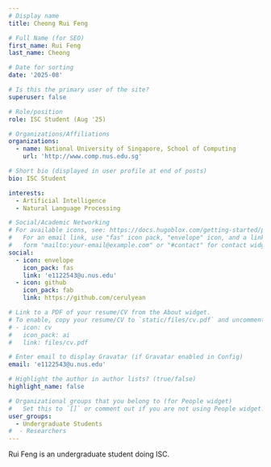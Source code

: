 ```yaml
---
# Display name
title: Cheong Rui Feng

# Full Name (for SEO)
first_name: Rui Feng
last_name: Cheong

# Date for sorting
date: '2025-08'

# Is this the primary user of the site?
superuser: false

# Role/position
role: ISC Student (Aug '25)

# Organizations/Affiliations
organizations:
  - name: National University of Singapore, School of Computing
    url: 'http://www.comp.nus.edu.sg'

# Short bio (displayed in user profile at end of posts)
bio: ISC Student

interests:
  - Artificial Intelligence 
  - Natural Language Processing

# Social/Academic Networking
# For available icons, see: https://docs.hugoblox.com/getting-started/page-builder/#icons
#   For an email link, use "fas" icon pack, "envelope" icon, and a link in the
#   form "mailto:your-email@example.com" or "#contact" for contact widget.
social:
  - icon: envelope
    icon_pack: fas
    link: 'e1122543@u.nus.edu'
  - icon: github
    icon_pack: fab
    link: https://github.com/cerulyean

# Link to a PDF of your resume/CV from the About widget.
# To enable, copy your resume/CV to `static/files/cv.pdf` and uncomment the lines below.
# - icon: cv
#   icon_pack: ai
#   link: files/cv.pdf

# Enter email to display Gravatar (if Gravatar enabled in Config)
email: 'e1122543@u.nus.edu'

# Highlight the author in author lists? (true/false)
highlight_name: false

# Organizational groups that you belong to (for People widget)
#   Set this to `[]` or comment out if you are not using People widget.
user_groups:
  - Undergraduate Students
#  - Researchers
---
```


Rui Feng is an undergraduate student doing ISC.
